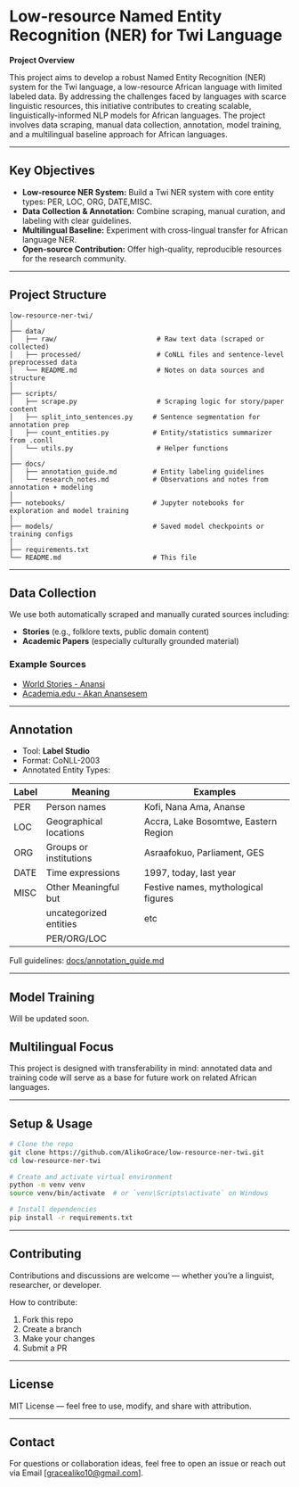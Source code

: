 # Low-resource Named Entity Recognition (NER) for Twi Language

**Project Overview**

This project aims to develop a robust Named Entity Recognition (NER) system for the Twi language, a low-resource African language with limited labeled data. By addressing the challenges faced by languages with scarce linguistic resources, this initiative contributes to creating scalable, linguistically-informed NLP models for African languages. The project involves data scraping, manual data collection, annotation, model training, and a multilingual baseline approach for African languages.

---

## Key Objectives

- **Low-resource NER System:** Build a Twi NER system with core entity types: PER, LOC, ORG, DATE,MISC.
- **Data Collection & Annotation:** Combine scraping, manual curation, and labeling with clear guidelines.
- **Multilingual Baseline:** Experiment with cross-lingual transfer for African language NER.
- **Open-source Contribution:** Offer high-quality, reproducible resources for the research community.

---

## Project Structure

```
low-resource-ner-twi/
│
├── data/
│   ├── raw/                         # Raw text data (scraped or collected)
│   ├── processed/                   # CoNLL files and sentence-level preprocessed data
│   └── README.md                    # Notes on data sources and structure
│
├── scripts/
│   ├── scrape.py                    # Scraping logic for story/paper content
│   ├── split_into_sentences.py     # Sentence segmentation for annotation prep
│   ├── count_entities.py           # Entity/statistics summarizer from .conll
│   └── utils.py                     # Helper functions
│
├── docs/
│   ├── annotation_guide.md         # Entity labeling guidelines
│   └── research_notes.md           # Observations and notes from annotation + modeling
│
├── notebooks/                      # Jupyter notebooks for exploration and model training
│
├── models/                         # Saved model checkpoints or training configs
│
├── requirements.txt
└── README.md                       # This file
```

---

## Data Collection

We use both automatically scraped and manually curated sources including:

- **Stories** (e.g., folklore texts, public domain content)
- **Academic Papers** (especially culturally grounded material)

### Example Sources

- [World Stories - Anansi](https://worldstories.org.uk/reader/kweku-anansi-and-his-new-wife/akan/490)
- [Academia.edu - Akan Anansesem](https://www.academia.edu/96287748/Akan_Ananses%C9%9Bm_Ab%C9%9Bn_a_%C9%9Bgyee_Ananse_nkwa_no)

---

## Annotation

- Tool: **Label Studio**
- Format: CoNLL-2003
- Annotated Entity Types:

| Label | Meaning                | Examples                             |
| ----- | ---------------------- | ------------------------------------ |
| PER   | Person names           | Kofi, Nana Ama, Ananse               |
| LOC   | Geographical locations | Accra, Lake Bosomtwe, Eastern Region |
| ORG   | Groups or institutions | Asraafokuo, Parliament, GES          |
| DATE  | Time expressions       | 1997, today, last year               |
| MISC  | Other Meaningful but   | Festive names, mythological figures  |
|       | uncategorized entities | etc                                  |
|       | PER/ORG/LOC            |                                      |

Full guidelines: [docs/annotation_guide.md](docs/annotation_guide.md)

---

## Model Training

Will be updated soon.

## Multilingual Focus

This project is designed with transferability in mind: annotated data and training code will serve as a base for future work on related African languages.

---

## Setup & Usage

```bash
# Clone the repo
git clone https://github.com/AlikoGrace/low-resource-ner-twi.git
cd low-resource-ner-twi

# Create and activate virtual environment
python -m venv venv
source venv/bin/activate  # or `venv\Scripts\activate` on Windows

# Install dependencies
pip install -r requirements.txt
```

---

## Contributing

Contributions and discussions are welcome — whether you’re a linguist, researcher, or developer.

How to contribute:

1. Fork this repo
2. Create a branch
3. Make your changes
4. Submit a PR

---

## License

MIT License — feel free to use, modify, and share with attribution.

---

## Contact

For questions or collaboration ideas, feel free to open an issue or reach out via Email [gracealiko10@gmail.com].

